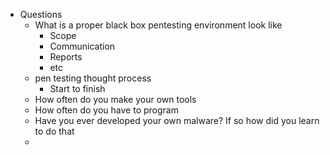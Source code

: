 - Questions
	- What is a proper black box pentesting environment look like
		- Scope
		- Communication
		- Reports
		- etc
	- pen testing thought process
		- Start to finish
	- How often do you make your own tools
	- How often do you have to program
	- Have you ever developed your own malware? If so how did you learn to do that
	- 